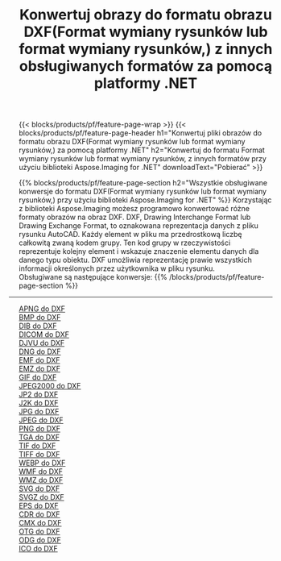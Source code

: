 ﻿---
title: Konwertuj obrazy do formatu obrazu DXF(Format wymiany rysunków lub format wymiany rysunków,) z innych obsługiwanych formatów za pomocą platformy .NET 
weight: 3920
url: /pl/net/conversion/to/dxf 
lang: pl
langdirlevel: 2
locales: zh-hans,ja,it,ru,de,es,fr,nl,id,lt,pl,pt,vi,tr,ko,zh-hant,ar,hi,th,sv,cs,uk,he
description: Korzystając z biblioteki Aspose.Imaging dla .NET, można łatwo przekonwertować do formatu DXF(Format wymiany rysunków lub format wymiany rysunków,) z innych obsługiwanych formatów obrazów
---

{{< blocks/products/pf/feature-page-wrap >}}
{{< blocks/products/pf/feature-page-header h1="Konwertuj pliki obrazów do formatu obrazu DXF(Format wymiany rysunków lub format wymiany rysunków,) za pomocą platformy .NET" h2="Konwertuj do formatu Format wymiany rysunków lub format wymiany rysunków, z innych formatów przy użyciu biblioteki Aspose.Imaging for .NET" downloadText="Pobierać" >}}


{{% blocks/products/pf/feature-page-section  h2="Wszystkie obsługiwane konwersje do formatu DXF(Format wymiany rysunków lub format wymiany rysunków,) przy użyciu biblioteki Aspose.Imaging for .NET" %}}
Korzystając z biblioteki Aspose.Imaging możesz programowo konwertować różne formaty obrazów na obraz DXF. DXF, Drawing Interchange Format lub Drawing Exchange Format, to oznakowana reprezentacja danych z pliku rysunku AutoCAD. Każdy element w pliku ma przedrostkową liczbę całkowitą zwaną kodem grupy. Ten kod grupy w rzeczywistości reprezentuje kolejny element i wskazuje znaczenie elementu danych dla danego typu obiektu. DXF umożliwia reprezentację prawie wszystkich informacji określonych przez użytkownika w pliku rysunku.
<br/>
Obsługiwane są następujące konwersje:
{{% /blocks/products/pf/feature-page-section %}}
<div class="container-fluid productfamilypage bg-gray">
    <div class="convertypes bg-gray agp-content section">
        <div class="container">
		<hr style="margin-left:-20px;"/>
		<div class="row other-converters">
		    <div class='col-md-2 other-converter remove-lp remove-rp'><a href="/imaging/pl/net/conversion/apng-to-dxf" >APNG do DXF</a></div>
<div class='col-md-2 other-converter remove-lp remove-rp'><a href="/imaging/pl/net/conversion/bmp-to-dxf" >BMP do DXF</a></div>
<div class='col-md-2 other-converter remove-lp remove-rp'><a href="/imaging/pl/net/conversion/dib-to-dxf" >DIB do DXF</a></div>
<div class='col-md-2 other-converter remove-lp remove-rp'><a href="/imaging/pl/net/conversion/dicom-to-dxf" >DICOM do DXF</a></div>
<div class='col-md-2 other-converter remove-lp remove-rp'><a href="/imaging/pl/net/conversion/djvu-to-dxf" >DJVU do DXF</a></div>
<div class='col-md-2 other-converter remove-lp remove-rp'><a href="/imaging/pl/net/conversion/dng-to-dxf" >DNG do DXF</a></div>
<div class='col-md-2 other-converter remove-lp remove-rp'><a href="/imaging/pl/net/conversion/emf-to-dxf" >EMF do DXF</a></div>
<div class='col-md-2 other-converter remove-lp remove-rp'><a href="/imaging/pl/net/conversion/emz-to-dxf" >EMZ do DXF</a></div>
<div class='col-md-2 other-converter remove-lp remove-rp'><a href="/imaging/pl/net/conversion/gif-to-dxf" >GIF do DXF</a></div>
<div class='col-md-2 other-converter remove-lp remove-rp'><a href="/imaging/pl/net/conversion/jpeg2000-to-dxf" >JPEG2000 do DXF</a></div>
<div class='col-md-2 other-converter remove-lp remove-rp'><a href="/imaging/pl/net/conversion/jp2-to-dxf" >JP2 do DXF</a></div>
<div class='col-md-2 other-converter remove-lp remove-rp'><a href="/imaging/pl/net/conversion/j2k-to-dxf" >J2K do DXF</a></div>
<div class='col-md-2 other-converter remove-lp remove-rp'><a href="/imaging/pl/net/conversion/jpg-to-dxf" >JPG do DXF</a></div>
<div class='col-md-2 other-converter remove-lp remove-rp'><a href="/imaging/pl/net/conversion/jpeg-to-dxf" >JPEG do DXF</a></div>
<div class='col-md-2 other-converter remove-lp remove-rp'><a href="/imaging/pl/net/conversion/png-to-dxf" >PNG do DXF</a></div>
<div class='col-md-2 other-converter remove-lp remove-rp'><a href="/imaging/pl/net/conversion/tga-to-dxf" >TGA do DXF</a></div>
<div class='col-md-2 other-converter remove-lp remove-rp'><a href="/imaging/pl/net/conversion/tif-to-dxf" >TIF do DXF</a></div>
<div class='col-md-2 other-converter remove-lp remove-rp'><a href="/imaging/pl/net/conversion/tiff-to-dxf" >TIFF do DXF</a></div>
<div class='col-md-2 other-converter remove-lp remove-rp'><a href="/imaging/pl/net/conversion/webp-to-dxf" >WEBP do DXF</a></div>
<div class='col-md-2 other-converter remove-lp remove-rp'><a href="/imaging/pl/net/conversion/wmf-to-dxf" >WMF do DXF</a></div>
<div class='col-md-2 other-converter remove-lp remove-rp'><a href="/imaging/pl/net/conversion/wmz-to-dxf" >WMZ do DXF</a></div>
<div class='col-md-2 other-converter remove-lp remove-rp'><a href="/imaging/pl/net/conversion/svg-to-dxf" >SVG do DXF</a></div>
<div class='col-md-2 other-converter remove-lp remove-rp'><a href="/imaging/pl/net/conversion/svgz-to-dxf" >SVGZ do DXF</a></div>
<div class='col-md-2 other-converter remove-lp remove-rp'><a href="/imaging/pl/net/conversion/eps-to-dxf" >EPS do DXF</a></div>
<div class='col-md-2 other-converter remove-lp remove-rp'><a href="/imaging/pl/net/conversion/cdr-to-dxf" >CDR do DXF</a></div>
<div class='col-md-2 other-converter remove-lp remove-rp'><a href="/imaging/pl/net/conversion/cmx-to-dxf" >CMX do DXF</a></div>
<div class='col-md-2 other-converter remove-lp remove-rp'><a href="/imaging/pl/net/conversion/otg-to-dxf" >OTG do DXF</a></div>
<div class='col-md-2 other-converter remove-lp remove-rp'><a href="/imaging/pl/net/conversion/odg-to-dxf" >ODG do DXF</a></div>
<div class='col-md-2 other-converter remove-lp remove-rp'><a href="/imaging/pl/net/conversion/ico-to-dxf" >ICO do DXF</a></div>
                </div>
        </div>
    </div>
</div>
<br/>

